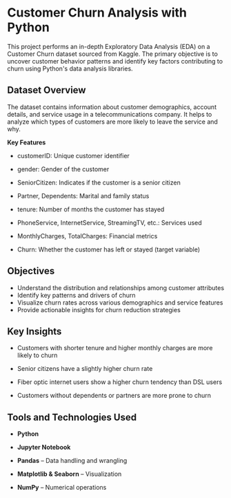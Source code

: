 # Customer Churn Analysis with Python

This project performs an in-depth Exploratory Data Analysis (EDA) on a Customer Churn dataset sourced from Kaggle. The primary objective is to uncover customer behavior patterns and identify key factors contributing to churn using Python's data analysis libraries.

## Dataset Overview
The dataset contains information about customer demographics, account details, and service usage in a telecommunications company. It helps to analyze which types of customers are more likely to leave the service and why.

**Key Features**

- customerID: Unique customer identifier

- gender: Gender of the customer

- SeniorCitizen: Indicates if the customer is a senior citizen

- Partner, Dependents: Marital and family status

- tenure: Number of months the customer has stayed

- PhoneService, InternetService, StreamingTV, etc.: Services used

- MonthlyCharges, TotalCharges: Financial metrics

- Churn: Whether the customer has left or stayed (target variable)

## Objectives

- Understand the distribution and relationships among customer attributes
- Identify key patterns and drivers of churn
- Visualize churn rates across various demographics and service features
- Provide actionable insights for churn reduction strategies
  
## Key Insights
- Customers with shorter tenure and higher monthly charges are more likely to churn
  
- Senior citizens have a slightly higher churn rate

- Fiber optic internet users show a higher churn tendency than DSL users

- Customers without dependents or partners are more prone to churn

## Tools and Technologies Used
- **Python**

- **Jupyter Notebook**

- **Pandas** – Data handling and wrangling

- **Matplotlib & Seaborn** – Visualization

- **NumPy** – Numerical operations
